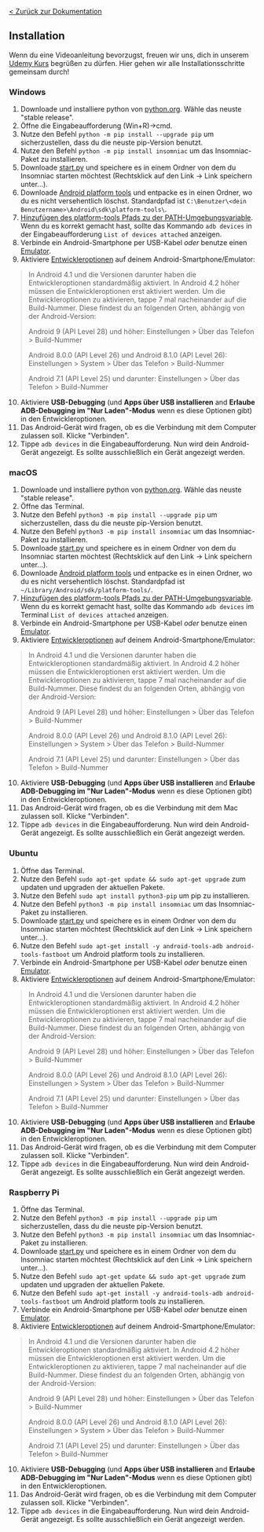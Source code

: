 [< Zurück zur Dokumentation](/#)

## Installation
Wenn du eine Videoanleitung bevorzugst, freuen wir uns, dich in unserem [Udemy Kurs](https://insomniac-bot.com/udemy_course/) begrüßen zu dürfen. Hier gehen wir alle Installationsschritte gemeinsam durch!

### Windows
1. Downloade und installiere python von [python.org](https://www.python.org/downloads/windows/). Wähle das neuste "stable release".
2. Öffne die Eingabeaufforderung (Win+R)->cmd.
3. Nutze den Befehl `python -m pip install --upgrade pip` um sicherzustellen, dass du die neuste pip-Version benutzt.
4. Nutze den Befehl `python -m pip install insomniac` um das Insomniac-Paket zu installieren.
5. Downloade [start.py](https://raw.githubusercontent.com/alexal1/Insomniac/master/start.py) und speichere es in einem Ordner von dem du Insomniac starten möchtest (Rechtsklick auf den Link -> Link speichern unter...).
6. Downloade [Android platform tools](https://developer.android.com/studio/releases/platform-tools) und entpacke es in einen Ordner, wo du es nicht versehentlich löschst. Standardpfad ist `C:\Benutzer\<dein Benutzername>\Android\sdk\platform-tools\`.
7. [Hinzufügen des platform-tools Pfads zu der PATH-Umgebungsvariable](https://github.com/alexal1/Insomniac/wiki/Adding-platform-tools-to-the-PATH-environment-variable). Wenn du es korrekt gemacht hast, sollte das Kommando `adb devices` in der Eingabeaufforderung `List of devices attached` anzeigen.
8. Verbinde ein Android-Smartphone per USB-Kabel _oder_ benutze einen [Emulator](https://www.patreon.com/posts/how-to-install-43543116).
9. Aktiviere [Entwickleroptionen](https://developer.android.com/studio/debug/dev-options#enable) auf deinem Android-Smartphone/Emulator:
>In Android 4.1 und die Versionen darunter haben die Entwickleroptionen standardmäßig aktiviert. In Android 4.2 höher müssen die Entwickleroptionen erst aktiviert werden. Um die Entwickleroptionen zu aktivieren, tappe 7 mal nacheinander auf die Build-Nummer. Diese findest du an folgenden Orten, abhängig von der Android-Version:
>
> Android 9 (API Level 28) und höher: Einstellungen > Über das Telefon > Build-Nummer
>
> Android 8.0.0 (API Level 26) und Android 8.1.0 (API Level 26): Einstellungen > System > Über das Telefon > Build-Nummer
>
> Android 7.1 (API Level 25) und darunter: Einstellungen > Über das Telefon > Build-Nummer
10. Aktiviere **USB-Debugging** (und **Apps über USB installieren** and **Erlaube ADB-Debugging im "Nur Laden"-Modus** wenn es diese Optionen gibt) in den Entwickleroptionen.
11. Das Android-Gerät wird fragen, ob es die Verbindung mit dem Computer zulassen soll. Klicke "Verbinden".
12. Tippe `adb devices` in die Eingabeaufforderung. Nun wird dein Android-Gerät angezeigt. Es sollte ausschließlich ein Gerät angezeigt werden.

### macOS
1. Downloade und installiere python von [python.org](https://www.python.org/downloads/mac-osx/). Wähle das neuste "stable release".
2. Öffne das Terminal.
3. Nutze den Befehl `python3 -m pip install --upgrade pip` um sicherzustellen, dass du die neuste pip-Version benutzt.
4. Nutze den Befehl `python3 -m pip install insomniac` um das Insomniac-Paket zu installieren.
5. Downloade [start.py](https://raw.githubusercontent.com/alexal1/Insomniac/master/start.py) und speichere es in einem Ordner von dem du Insomniac starten möchtest (Rechtsklick auf den Link -> Link speichern unter...).
6. Downloade [Android platform tools](https://developer.android.com/studio/releases/platform-tools) und entpacke es in einen Ordner, wo du es nicht versehentlich löschst. Standardpfad ist `~/Library/Android/sdk/platform-tools/`.
7. [Hinzufügen des platform-tools Pfads zu der PATH-Umgebungsvariable](https://github.com/alexal1/Insomniac/wiki/Adding-platform-tools-to-the-PATH-environment-variable). Wenn du es korrekt gemacht hast, sollte das Kommando `adb devices` im Terminal `List of devices attached` anzeigen.
8. Verbinde ein Android-Smartphone per USB-Kabel _oder_ benutze einen [Emulator](https://www.patreon.com/posts/how-to-install-43485861).
9. Aktiviere [Entwickleroptionen](https://developer.android.com/studio/debug/dev-options#enable) auf deinem Android-Smartphone/Emulator:
>In Android 4.1 und die Versionen darunter haben die Entwickleroptionen standardmäßig aktiviert. In Android 4.2 höher müssen die Entwickleroptionen erst aktiviert werden. Um die Entwickleroptionen zu aktivieren, tappe 7 mal nacheinander auf die Build-Nummer. Diese findest du an folgenden Orten, abhängig von der Android-Version:
>
> Android 9 (API Level 28) und höher: Einstellungen > Über das Telefon > Build-Nummer
>
> Android 8.0.0 (API Level 26) und Android 8.1.0 (API Level 26): Einstellungen > System > Über das Telefon > Build-Nummer
>
> Android 7.1 (API Level 25) und darunter: Einstellungen > Über das Telefon > Build-Nummer
10. Aktiviere **USB-Debugging** (und **Apps über USB installieren** and **Erlaube ADB-Debugging im "Nur Laden"-Modus** wenn es diese Optionen gibt) in den Entwickleroptionen.
11. Das Android-Gerät wird fragen, ob es die Verbindung mit dem Mac zulassen soll. Klicke "Verbinden".
12. Tippe `adb devices` in die Eingabeaufforderung. Nun wird dein Android-Gerät angezeigt. Es sollte ausschließlich ein Gerät angezeigt werden.

### Ubuntu
1. Öffne das Terminal.
2. Nutze den Befehl `sudo apt-get update && sudo apt-get upgrade` zum updaten und upgraden der aktuellen Pakete.
3. Nutze den Befehl `sudo apt install python3-pip` um pip zu installieren.
4. Nutze den Befehl `python3 -m pip install insomniac` um das Insomniac-Paket zu installieren.
5. Downloade [start.py](https://raw.githubusercontent.com/alexal1/Insomniac/master/start.py) und speichere es in einem Ordner von dem du Insomniac starten möchtest (Rechtsklick auf den Link -> Link speichern unter...).
6. Nutze den Befehl `sudo apt-get install -y android-tools-adb android-tools-fastboot` um Android platform tools zu installieren.
7. Verbinde ein Android-Smartphone per USB-Kabel _oder_ benutze einen [Emulator](https://www.patreon.com/posts/how-to-install-43485861).
8. Aktiviere [Entwickleroptionen](https://developer.android.com/studio/debug/dev-options#enable) auf deinem Android-Smartphone/Emulator:
>In Android 4.1 und die Versionen darunter haben die Entwickleroptionen standardmäßig aktiviert. In Android 4.2 höher müssen die Entwickleroptionen erst aktiviert werden. Um die Entwickleroptionen zu aktivieren, tappe 7 mal nacheinander auf die Build-Nummer. Diese findest du an folgenden Orten, abhängig von der Android-Version:
>
> Android 9 (API Level 28) und höher: Einstellungen > Über das Telefon > Build-Nummer
>
> Android 8.0.0 (API Level 26) und Android 8.1.0 (API Level 26): Einstellungen > System > Über das Telefon > Build-Nummer
>
> Android 7.1 (API Level 25) und darunter: Einstellungen > Über das Telefon > Build-Nummer
10. Aktiviere **USB-Debugging** (und **Apps über USB installieren** and **Erlaube ADB-Debugging im "Nur Laden"-Modus** wenn es diese Optionen gibt) in den Entwickleroptionen.
11. Das Android-Gerät wird fragen, ob es die Verbindung mit dem Computer zulassen soll. Klicke "Verbinden".
12. Tippe `adb devices` in die Eingabeaufforderung. Nun wird dein Android-Gerät angezeigt. Es sollte ausschließlich ein Gerät angezeigt werden.

### Raspberry Pi
1. Öffne das Terminal.
2. Nutze den Befehl `python3 -m pip install --upgrade pip` um sicherzustellen, dass du die neuste pip-Version benutzt.
3. Nutze den Befehl `python3 -m pip install insomniac` um das Insomniac-Paket zu installieren.
4. Downloade [start.py](https://raw.githubusercontent.com/alexal1/Insomniac/master/start.py) und speichere es in einem Ordner von dem du Insomniac starten möchtest (Rechtsklick auf den Link -> Link speichern unter...).
5. Nutze den Befehl `sudo apt-get update && sudo apt-get upgrade` zum updaten und upgraden der aktuellen Pakete.
6. Nutze den Befehl `sudo apt-get install -y android-tools-adb android-tools-fastboot` um Android platform tools zu installieren.
7. Verbinde ein Android-Smartphone per USB-Kabel _oder_ benutze einen [Emulator](https://www.patreon.com/posts/how-to-install-43485861).
8. Aktiviere [Entwickleroptionen](https://developer.android.com/studio/debug/dev-options#enable) auf deinem Android-Smartphone/Emulator:
>In Android 4.1 und die Versionen darunter haben die Entwickleroptionen standardmäßig aktiviert. In Android 4.2 höher müssen die Entwickleroptionen erst aktiviert werden. Um die Entwickleroptionen zu aktivieren, tappe 7 mal nacheinander auf die Build-Nummer. Diese findest du an folgenden Orten, abhängig von der Android-Version:
>
> Android 9 (API Level 28) und höher: Einstellungen > Über das Telefon > Build-Nummer
>
> Android 8.0.0 (API Level 26) und Android 8.1.0 (API Level 26): Einstellungen > System > Über das Telefon > Build-Nummer
>
> Android 7.1 (API Level 25) und darunter: Einstellungen > Über das Telefon > Build-Nummer
10. Aktiviere **USB-Debugging** (und **Apps über USB installieren** and **Erlaube ADB-Debugging im "Nur Laden"-Modus** wenn es diese Optionen gibt) in den Entwickleroptionen.
11. Das Android-Gerät wird fragen, ob es die Verbindung mit dem Computer zulassen soll. Klicke "Verbinden".
12. Tippe `adb devices` in die Eingabeaufforderung. Nun wird dein Android-Gerät angezeigt. Es sollte ausschließlich ein Gerät angezeigt werden.
